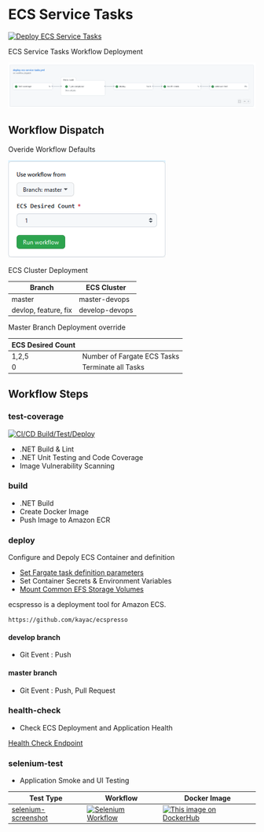 # ECS Service Tasks

[![Deploy ECS Service Tasks](https://github.com/stuartshay/AzureDevOpsKats/actions/workflows/deploy-ecs-service-tasks.yml/badge.svg)](https://github.com/stuartshay/AzureDevOpsKats/actions/workflows/deploy-ecs-service-tasks.yml)

ECS Service Tasks Workflow Deployment

![](../assets/ecs-service-workflow.png)

## Workflow Dispatch

Overide Workflow Defaults

![](../assets/ecs-service-workflow-dispatch.png)

ECS Cluster Deployment

| Branch               | ECS Cluster    |
| -------------------- | -------------- |
| master               | master-devops  |
| devlop, feature, fix | develop-devops |

Master Branch Deployment override

| ECS Desired Count |                             |
| ----------------- | --------------------------- |
| 1,2,5             | Number of Fargate ECS Tasks |
| 0                 | Terminate all Tasks         |

## Workflow Steps

### test-coverage

[![CI/CD Build/Test/Deploy](https://github.com/stuartshay/AzureDevOpsKats/actions/workflows/ci-cd-action.yml/badge.svg)](https://github.com/stuartshay/AzureDevOpsKats/actions/workflows/ci-cd-action.yml)

- .NET Build & Lint
- .NET Unit Testing and Code Coverage
- Image Vulnerability Scanning

### build

- .NET Build
- Create Docker Image
- Push Image to Amazon ECR

### deploy

Configure and Depoly ECS Container and definition

- [Set Fargate task definition parameters](https://docs.aws.amazon.com/AmazonECS/latest/developerguide/task_definition_parameters.html)
- Set Container Secrets & Environment Variables
- [Mount Common EFS Storage Volumes](https://aws.amazon.com/efs/)

ecspresso is a deployment tool for Amazon ECS.

```
https://github.com/kayac/ecspresso
```

#### develop branch

- Git Event : Push

#### master branch

- Git Event : Push, Pull Request

### health-check

- Check ECS Deployment and Application Health

[Health Check Endpoint](http://master-devops-1727857016.us-east-1.elb.amazonaws.com/health)

### selenium-test

- Application Smoke and UI Testing

| Test Type                                  | Workflow                                                                                                                                                                                                       | Docker Image                                                                                                                                                                 |
| ------------------------------------------ | -------------------------------------------------------------------------------------------------------------------------------------------------------------------------------------------------------------- | ---------------------------------------------------------------------------------------------------------------------------------------------------------------------------- |
| [selenium-screenshot](../docker/selenium/) | [![Selenium Workflow](https://github.com/stuartshay/AzureDevOpsKats/actions/workflows/selenium.workflow.yml/badge.svg)](https://github.com/stuartshay/AzureDevOpsKats/actions/workflows/selenium.workflow.yml) | [![This image on DockerHub](https://img.shields.io/docker/pulls/stuartshay/azuredevopskats-selenium.svg)](https://hub.docker.com/r/stuartshay/azuredevopskats-selenium/tags) |
